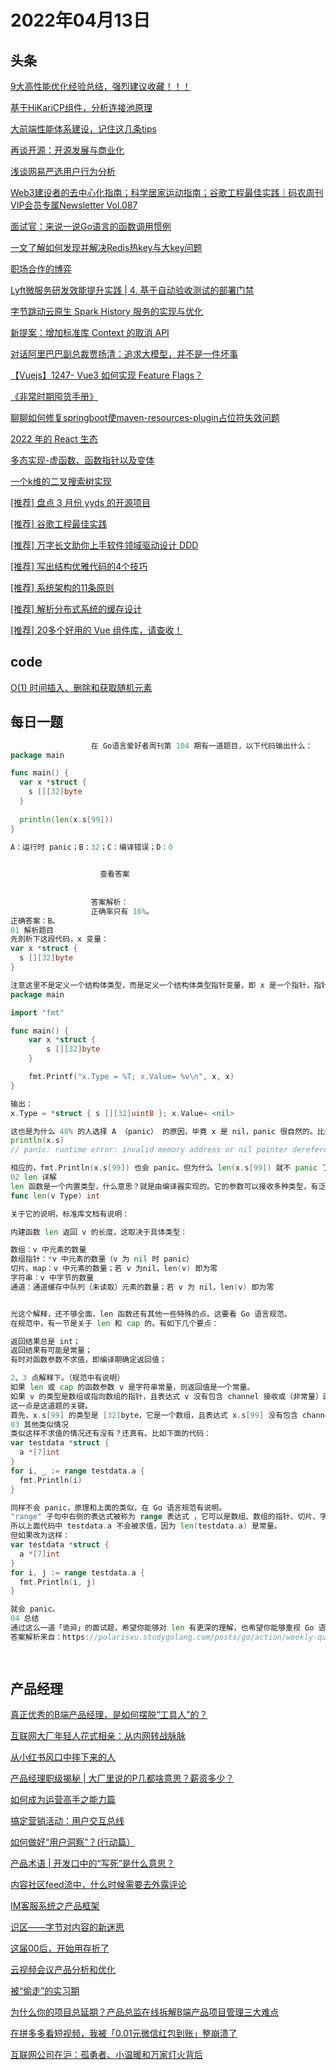 # 2022年04月13日
## 头条

[9大高性能优化经验总结，强烈建议收藏！！！](https://toutiao.io/k/26za4ep)

[基于HiKariCP组件，分析连接池原理](https://toutiao.io/k/n613vsx)

[大前端性能体系建设，记住这几条tips](https://toutiao.io/k/lxaqahw)

[再谈开源：开源发展与商业化](https://toutiao.io/k/7lmth5o)

[浅谈网易严选用户行为分析](https://toutiao.io/k/xhabpjs)

[Web3建设者的去中心化指南；科学居家运动指南；谷歌工程最佳实践｜码农周刊VIP会员专属Newsletter Vol.087](https://toutiao.io/k/gdesf1u)

[面试官：来说一说Go语言的函数调用惯例](https://toutiao.io/k/7nne2ee)

[一文了解如何发现并解决Redis热key与大key问题](https://toutiao.io/k/xre7tun)

[职场合作的博弈](https://toutiao.io/k/4eg7kh3)

[Lyft微服务研发效能提升实践 | 4. 基于自动验收测试的部署门禁](https://toutiao.io/k/unljc6v)

[字节跳动云原生 Spark History 服务的实现与优化](https://toutiao.io/k/8ph5004)

[新提案：增加标准库 Context 的取消 API](https://toutiao.io/k/z86d6me)

[对话阿里巴巴副总裁贾扬清：追求大模型，并不是一件坏事](https://toutiao.io/k/x0fy7fb)

[【Vuejs】1247- Vue3 如何实现 Feature Flags？](https://toutiao.io/k/9l99sb1)

[《非常时期囤货手册》](https://toutiao.io/k/vunyh1v)

[聊聊如何修复springboot使maven-resources-plugin占位符失效问题](https://toutiao.io/k/vk01f8z)

[2022 年的 React 生态](https://toutiao.io/k/9lj9d6z)

[多态实现-虚函数、函数指针以及变体](https://toutiao.io/k/o1wii1w)

[一个k维的二叉搜索树实现](https://toutiao.io/k/36rns95)

[[推荐] 盘点 3 月份 yyds 的开源项目](https://toutiao.io/k/79431xa)

[[推荐] 谷歌工程最佳实践](https://toutiao.io/k/q19mmjh)

[[推荐] 万字长文助你上手软件领域驱动设计 DDD](https://toutiao.io/k/72nuj7z)

[[推荐] 写出结构优雅代码的4个技巧](https://toutiao.io/k/6cddvzi)

[[推荐] 系统架构的11条原则](https://toutiao.io/k/xbwjqgj)

[[推荐] 解析分布式系统的缓存设计](https://toutiao.io/k/pucrtli)

[[推荐] 20多个好用的 Vue 组件库，请查收！](https://toutiao.io/k/sskayyw)



## code

[O(1) 时间插入、删除和获取随机元素](https://leetcode-cn.com/problems/insert-delete-getrandom-o1)



## 每日一题

```go
                  在 Go语言爱好者周刊第 104 期有一道题目，以下代码输出什么：
package main

func main() {
  var x *struct {
    s [][32]byte
  }
  
  println(len(x.s[99]))
}

A：运行时 panic；B：32；C：编译错误；D：0

                  
                    查看答案
                  
                
                  答案解析：
                  正确率只有 16%。
正确答案：B。
01 解析题目
先剖析下这段代码，x 变量：
var x *struct {
  s [][32]byte
}

注意这里不是定义一个结构体类型，而是定义一个结构体类型指针变量，即 x 是一个指针，指针类型是一个匿名结构体。很显然，x 的值是 nil，因为没有初始化，可以打印证实这一点。
package main

import "fmt"

func main() {
	var x *struct {
		s [][32]byte
	}

	fmt.Printf("x.Type = %T; x.Value= %v\n", x, x)
}

输出：
x.Type = *struct { s [][32]uint8 }; x.Value= <nil>

这也是为什么 48% 的人选择 A （panic） 的原因，毕竟 x 是 nil，panic 很自然的。比如这样就会 panic：
println(x.s)
// panic: runtime error: invalid memory address or nil pointer dereference

相应的，fmt.Println(x.s[99]) 也会 panic。但为什么 len(x.s[99]) 就不 panic 了呢？所以得从 len 入手一探究竟。
02 len 详解
len 函数是一个内置类型，什么意思？就是由编译器实现的。它的参数可以接收多种类型，有泛型的味道。
func len(v Type) int

关于它的说明，标准库文档有说明：

内建函数 len 返回 v 的长度，这取决于具体类型：

数组：v 中元素的数量
数组指针：*v 中元素的数量（v 为 nil 时 panic）
切片、map：v 中元素的数量；若 v 为nil，len(v) 即为零
字符串：v 中字节的数量
通道：通道缓存中队列（未读取）元素的数量；若 v 为 nil，len(v) 即为零


光这个解释，还不够全面，len 函数还有其他一些特殊的点。这要看 Go 语言规范。
在规范中，有一节是关于 len 和 cap 的。有如下几个要点：

返回结果总是 int；
返回结果有可能是常量；
有时对函数参数不求值，即编译期确定返回值；

2、3 点解释下。（规范中有说明）
如果 len 或 cap 的函数参数 v 是字符串常量，则返回值是一个常量。
如果 v 的类型是数组或指向数组的指针，且表达式 v 没有包含 channel 接收或（非常量）函数调用，则返回值也是一个常量。这种情况下，不会对 v 进行求值（即编译期就能确定）。否则返回值不是常量，且会对 v 进行求值（即得运行时确定）。
这一点是这道题的关键。
首先，x.s[99] 的类型是 [32]byte，它是一个数组，且表达式 x.s[99] 没有包含 channel 接收也不是函数调用，因此不会对  x.s[99] 进行求值，不求值自然不会 panic（想不明白？可以想成没有解引用操作）。也就是说，编译器能够在编译阶段分析出 x.s[99] 的类型是 [32]byte，且不需要对 x.s[99] 求值，因此直接返回数组的长度，即 32。
03 其他类似情况
类似这样不求值的情况还有没有？还真有。比如下面的代码：
var testdata *struct {
  a *[7]int
}
for i, _ := range testdata.a {
  fmt.Println(i)
}

同样不会 panic，原理和上面的类似，在 Go 语言规范有说明。
"range" 子句中右侧的表达式被称为 range 表达式 ，它可以是数组、数组的指针、切片、字符串、map或是允许接收操作 的 channel。range 表达式会在开始此循环前被求值一次，但有一个例外：当存在最多一个迭代变量且 len(x) 是常量时，range 表达式是不被求值的。
所以上面代码中 testdata.a 不会被求值，因为 len(testdata.a) 是常量。
但如果改为这样：
var testdata *struct {
  a *[7]int
}
for i, j := range testdata.a {
  fmt.Println(i, j)
}

就会 panic。
04 总结
通过这么一道「诡异」的面试题，希望你能够对 len 有更深的理解，也希望你能够重视 Go 语言规范，多留意一些细节，同时学会如何寻找问题的答案。
答案解析来自：https://polarisxu.studygolang.com/posts/go/action/weekly-question-104/。

                
```


## 产品经理

[真正优秀的B端产品经理，是如何摆脱“工具人”的？](http://www.woshipm.com/online/5356079.html)

[互联网大厂年轻人花式相亲：从内网转战脉脉](http://www.woshipm.com/it/5391974.html)

[从小红书风口中摔下来的人](http://www.woshipm.com/operate/5390365.html)

[产品经理职级揭秘 | 大厂里说的P几都啥意思？薪资多少？](http://www.woshipm.com/pmd/5380833.html)

[如何成为运营高手之能力篇](http://www.woshipm.com/zhichang/5390444.html)

[搞定营销活动：用户交互总线](http://www.woshipm.com/pd/5391188.html)

[如何做好“用户洞察”？(行动篇）](http://www.woshipm.com/user-research/5390416.html)

[产品术语 | 开发口中的“写死”是什么意思？](http://www.woshipm.com/pmd/4177608.html)

[内容社区feed流中，什么时候需要去外露评论](http://www.woshipm.com/pd/5390099.html)

[IM客服系统之产品框架](http://www.woshipm.com/pd/5390413.html)

[识区——字节对内容的新迷思](http://www.woshipm.com/it/5391494.html)

[这届00后，开始用存折了](http://www.woshipm.com/user-research/5391322.html)

[云视频会议产品分析和优化](http://www.woshipm.com/operate/5389136.html)

[被“偷走”的实习期](http://www.woshipm.com/it/5391232.html)

[为什么你的项目总延期？产品总监在线拆解B端产品项目管理三大难点](http://www.woshipm.com/open/5391569.html)

[在拼多多看短视频，我被「0.01元微信红包到账」整崩溃了](http://www.woshipm.com/it/5391545.html)

[互联网公司在沪：孤勇者、小温暖和万家灯火背后](http://www.woshipm.com/it/5391527.html)


